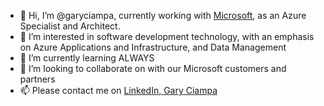 - 👋 Hi, I’m @garyciampa, currently working with [Microsoft](https://www.microsoft.com), as an Azure Specialist and Architect.
- 👀 I’m interested in software development technology, with an emphasis on Azure Applications and Infrastructure, and Data Management 
- 🌱 I’m currently learning ALWAYS
- 💞️ I’m looking to collaborate on with our Microsoft customers and partners
- 📫 Please contact me on [LinkedIn, Gary Ciampa](https://www.linkedin.com/in/gary-ciampa-cams-526945a/)

<!---
garyciampa/garyciampa is a ✨ special ✨ repository because its `README.md` (this file) appears on your GitHub profile.
You can click the Preview link to take a look at your changes.
--->
